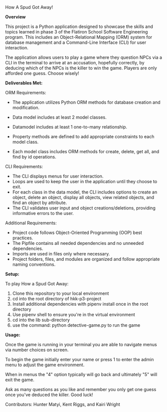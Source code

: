 How A Spud Got Away! 

**Overview**

This project is a Python application designed to showcase the skills and topics learned in phase 3 of the Flatiron School Software Engineering program. This includes an Object-Relational Mapping (ORM) system for database management and a Command-Line Interface (CLI) for user interaction. 

The application allows users to play a game where they question NPCs via a CLI in the terminal to arrive at an accusation, hopefully correctly, by deducing which of the NPCs is the killer to win the game. Players are only afforded one guess. Choose wisely!

**Deliverables Met:**

ORM Requirements:

 - The application utilizes Python ORM methods for database creation and
   modification. 
   
 - Data model includes at least 2 model classes.

 

 - Datamodel includes at least 1 one-to-many relationship.

   

 - Property methods are defined to add appropriate constraints to each
   model class.

 

 - Each model class includes ORM methods for create, delete, get all,
   and    find by id operations.

CLI Requirements:

 - The CLI displays menus for user interaction.
 - Loops are used to keep the user in the application until they choose
   to exit.
 - For each class in the data model, the CLI includes options to create
   an object, delete an object, display all objects, view related objects, and find an object by attribute.
 - The CLI validates user input and object creations/deletions,
   providing informative errors to the user.

Additional Requirements:

 - Project code follows Object-Oriented Programming (OOP) best
   practices.
 - The Pipfile contains all needed dependencies and no unneeded
   dependencies.
 - Imports are used in files only where necessary.
 - Project folders, files, and modules are organized and follow
   appropriate naming conventions.

**Setup:**   

To play How a Spud Got Away:

 1. Clone this repository to your local environment
 2. cd into the root directory of hkk-p3-project
 3. Install additional dependencies with pipenv install once in the root
    directory
 4. Use pipenv shell to ensure you're in the virtual environment 
 5. cd into the lib sub-directory
 6. use the command: python detective-game.py to run the game


**Usage:** 

Once the game is running in your terminal you are able to navigate menus via number choices on screen. 

To begin the game initially enter your name or press 1 to enter the admin menu to adjust the game environment. 

When in menus the "4" option typically will go back and ultimately "5" will exit the game. 

Ask as many questions as you like and remember you only get one guess once you've deduced the killer. Good luck!

Contributors:
Hunter Matyi, Kent Riggs, and Kairi Wright
